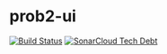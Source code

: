# prob2-ui

[![Build Status](https://travis-ci.org/bendisposto/prob2-ui.svg?branch=master)](https://travis-ci.org/bendisposto/prob2-ui)
[![SonarCloud Tech Debt](https://sonarcloud.io/api/badges/measure?key=prob2-ui&metric=sqale_debt_ratio)](https://sonarcloud.io/dashboard?id=prob2-ui)
